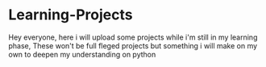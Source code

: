 # Learning-Projects
Hey everyone, here i will upload some projects while i'm still in my learning phase, These won't be full fleged projects but something i will make on my own to deepen my understanding on python
